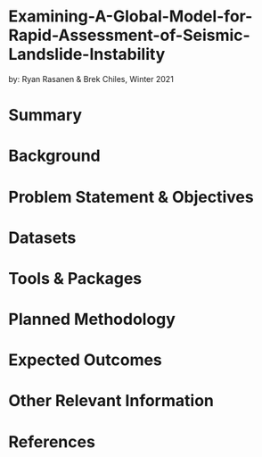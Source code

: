 # Examining-A-Global-Model-for-Rapid-Assessment-of-Seismic-Landslide-Instability
by: Ryan Rasanen & Brek Chiles,
Winter 2021
# Summary

# Background

# Problem Statement & Objectives

# Datasets

# Tools & Packages

# Planned Methodology

# Expected Outcomes

# Other Relevant Information

# References
